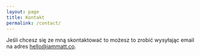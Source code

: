 ```yaml
---
layout: page
title: Kontakt
permalink: /contact/
---
```

Jeśli chcesz się ze mną skontaktować to możesz to zrobić wysyłając email na adres hello@iammatt.co.
